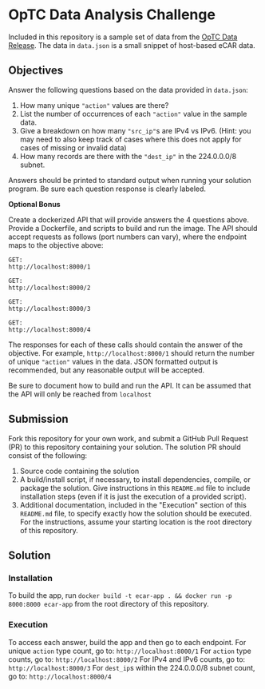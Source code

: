 # OpTC Data Analysis Challenge

Included in this repository is a sample set of data from the
[OpTC Data Release](https://github.com/FiveDirections/OpTC-data). The data
in `data.json` is a small snippet of host-based eCAR data.

## Objectives

Answer the following questions based on the data provided in `data.json`:
1. How many unique `"action"` values are there?
2. List the number of occurrences of each `"action"` value in the sample data.
3. Give a breakdown on how many `"src_ip"`s are IPv4 vs IPv6. (Hint: you may
   need to also keep track of cases where this does not apply for cases of
   missing or invalid data)
4. How many records are there with the `"dest_ip"` in the 224.0.0.0/8 subnet.

Answers should be printed to standard output when running your solution program.
Be sure each question response is clearly labeled.

**Optional Bonus**

Create a dockerized API that will provide answers the 4 questions above. 
Provide a Dockerfile, and scripts to build and run the image. The API
should accept requests as follows (port numbers can vary), where the endpoint
maps to the objective above:

```
GET:
http://localhost:8000/1

GET:
http://localhost:8000/2

GET:
http://localhost:8000/3

GET:
http://localhost:8000/4
```

The responses for each of these calls should contain the answer of the objective.
For example, `http://localhost:8000/1` should return the number of unique `"action"`
values in the data.
JSON formatted output is recommended, but any reasonable output will be accepted.

Be sure to document how to build and run the API. It can be assumed that the
API will only be reached from `localhost`

## Submission

Fork this repository for your own work, and submit a GitHub Pull Request (PR)
to this repository containing your solution.
The solution PR should consist of the following:

1. Source code containing the solution
2. A build/install script, if necessary, to install dependencies, compile,
   or package the solution. Give instructions in this `README.md` file
   to include installation steps (even if it is just the execution of a
   provided script).
3. Additional documentation, included in the "Execution" section of this
   `README.md` file, to specify exactly how the solution should be
   executed. For the instructions, assume your starting location is the root
   directory of this repository.

## Solution

### Installation

To build the app, run `docker build -t ecar-app . && docker run -p 8000:8000 ecar-app` from the root directory of this repository.

### Execution

To access each answer, build the app and then go to each endpoint.
For unique `action` type count, go to: `http://localhost:8000/1`
For `action` type counts, go to: `http://localhost:8000/2`
For IPv4 and IPv6 counts, go to: `http://localhost:8000/3`
For `dest_ip`s within the 224.0.0.0/8 subnet count, go to: `http://localhost:8000/4`